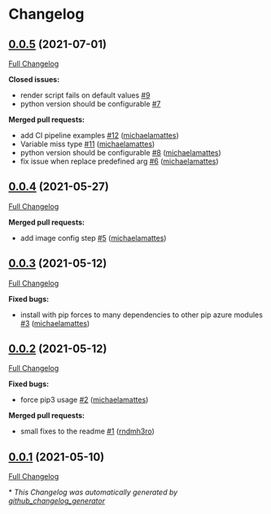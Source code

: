 # Changelog

## [0.0.5](https://github.com/T-Systems-MMS/docker-management-container/tree/0.0.5) (2021-07-01)

[Full Changelog](https://github.com/T-Systems-MMS/docker-management-container/compare/0.0.4...0.0.5)

**Closed issues:**

- render script fails on default values [\#9](https://github.com/T-Systems-MMS/docker-management-container/issues/9)
- python version should be configurable [\#7](https://github.com/T-Systems-MMS/docker-management-container/issues/7)

**Merged pull requests:**

- add CI pipeline examples [\#12](https://github.com/T-Systems-MMS/docker-management-container/pull/12) ([michaelamattes](https://github.com/michaelamattes))
- Variable miss type [\#11](https://github.com/T-Systems-MMS/docker-management-container/pull/11) ([michaelamattes](https://github.com/michaelamattes))
- python version should be configurable [\#8](https://github.com/T-Systems-MMS/docker-management-container/pull/8) ([michaelamattes](https://github.com/michaelamattes))
- fix issue when replace predefined arg [\#6](https://github.com/T-Systems-MMS/docker-management-container/pull/6) ([michaelamattes](https://github.com/michaelamattes))

## [0.0.4](https://github.com/T-Systems-MMS/docker-management-container/tree/0.0.4) (2021-05-27)

[Full Changelog](https://github.com/T-Systems-MMS/docker-management-container/compare/0.0.3...0.0.4)

**Merged pull requests:**

- add image config step [\#5](https://github.com/T-Systems-MMS/docker-management-container/pull/5) ([michaelamattes](https://github.com/michaelamattes))

## [0.0.3](https://github.com/T-Systems-MMS/docker-management-container/tree/0.0.3) (2021-05-12)

[Full Changelog](https://github.com/T-Systems-MMS/docker-management-container/compare/0.0.2...0.0.3)

**Fixed bugs:**

- install with pip forces to many dependencies to other pip azure modules [\#3](https://github.com/T-Systems-MMS/docker-management-container/pull/3) ([michaelamattes](https://github.com/michaelamattes))

## [0.0.2](https://github.com/T-Systems-MMS/docker-management-container/tree/0.0.2) (2021-05-12)

[Full Changelog](https://github.com/T-Systems-MMS/docker-management-container/compare/0.0.1...0.0.2)

**Fixed bugs:**

- force pip3 usage [\#2](https://github.com/T-Systems-MMS/docker-management-container/pull/2) ([michaelamattes](https://github.com/michaelamattes))

**Merged pull requests:**

- small fixes to the readme [\#1](https://github.com/T-Systems-MMS/docker-management-container/pull/1) ([rndmh3ro](https://github.com/rndmh3ro))

## [0.0.1](https://github.com/T-Systems-MMS/docker-management-container/tree/0.0.1) (2021-05-10)

[Full Changelog](https://github.com/T-Systems-MMS/docker-management-container/compare/19925db7a3eaedcbfe0430d4c8b705f18abbc088...0.0.1)



\* *This Changelog was automatically generated by [github_changelog_generator](https://github.com/github-changelog-generator/github-changelog-generator)*
